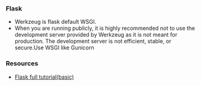 ### Flask
* Werkzeug is flask default WSGI.
* When you are running publicly, it is highly recommended not to use the development server provided by Werkzeug as it is not meant for production. The development server is not efficient, stable, or secure.Use WSGI like Gunicorn

### Resources
* [Flask full tutorial(basic)](https://www.youtube.com/watch?v=Z1RJmh_OqeA)